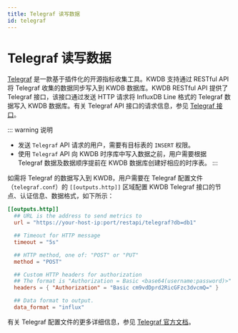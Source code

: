 ```yaml
---
title: Telegraf 读写数据
id: telegraf
---
```


# Telegraf 读写数据

[Telegraf](https://www.influxdata.com/time-series-platform/telegraf/) 是一款基于插件化的开源指标收集工具。KWDB 支持通过 RESTful API 将 Telegraf 收集的数据同步写入到 KWDB 数据库。KWDB RESTful API 提供了 Telegraf 接口，该接口通过发送 HTTP 请求将 InfluxDB Line 格式的 Telegraf 数据写入 KWDB 数据库。有关 Telegraf API 接口的请求信息，参见 [Telegraf 接口](../connect-kaiwudb/connect-restful-api.md#telegraf-接口)。

::: warning 说明

- 发送 `Telegraf` API 请求的用户，需要有目标表的 `INSERT` 权限。
- 使用 `Telegraf` API 向 KWDB 时序库中写入数据之前，用户需要根据 Telegraf 数据及数据顺序提前在 KWDB 数据库创建好相应的时序表。
  :::

如需将 Telegraf 的数据写入到 KWDB，用户需要在 Telegraf 配置文件（`telegraf.conf`）的 `[[outputs.http]]` 区域配置 KWDB Telegraf 接口的节点、认证信息、数据格式，如下所示：

```toml
[[outputs.http]]
  ## URL is the address to send metrics to
  url = "https://your-host-ip:port/restapi/telegraf?db=db1"

  ## Timeout for HTTP message
  timeout = "5s"

  ## HTTP method, one of: "POST" or "PUT"
  method = "POST"

  ## Custom HTTP headers for authorization
  ## The format is "Authorization = Basic <base64(username:password)>" 
  headers = { "Authorization" = "Basic cm9vdDprd2RicGFzc3dvcmQ=" }

  ## Data format to output.
  data_format = "influx"
```

有关 Telegraf 配置文件的更多详细信息，参见 [Telegraf 官方文档](https://docs.influxdata.com/telegraf/v1/configuration/)。